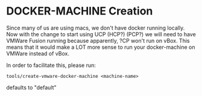 # DOCKER-MACHINE Creation

Since many of us are using macs, we don't have docker running locally.
Now with the change to start using UCP (HCP?) (PCP?) we will need to have VMWare
Fusion running because apparently, ?CP won't run on vBox. This means that it
would make a LOT more sense to run your docker-machine on VMWare instead of vBox.

In order to facilitate this, please run:

```
tools/create-vmware-docker-machine <machine-name>
```

<machine-name> defaults to "default"
